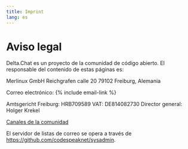 ```yaml
---
title: Imprint
lang: es
---
```




<!-- GENERATED FILE -- DO NOT EDIT -->



# Aviso legal

Delta.Chat es un proyecto de la comunidad de código abierto. El responsable del contenido de estas páginas es:

 Merlinux GmbH
Reichgrafen calle 20
79102 Freiburg, Alemania

Correo electrónico: {% include email-link %}

Amtsgericht Freiburg: HRB709589
VAT: DE814082730
Director general: Holger Krekel

[Canales de la comunidad](contribute)

El servidor de listas de correo se opera a través de <https://github.com/codespeaknet/sysadmin>.
